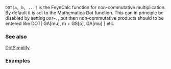 `DOT[a, b, ...]` is the FeynCalc function for non-commutative multiplication. By default it is set to the Mathematica Dot function. This can in principle be disabled by setting `DOT=.`, but then non-commutative products should to be entered like DOT[ GA[mu], m + GS[p], GA[mu] ] etc.

### See also

[DotSimplify](DotSimplify).

### Examples